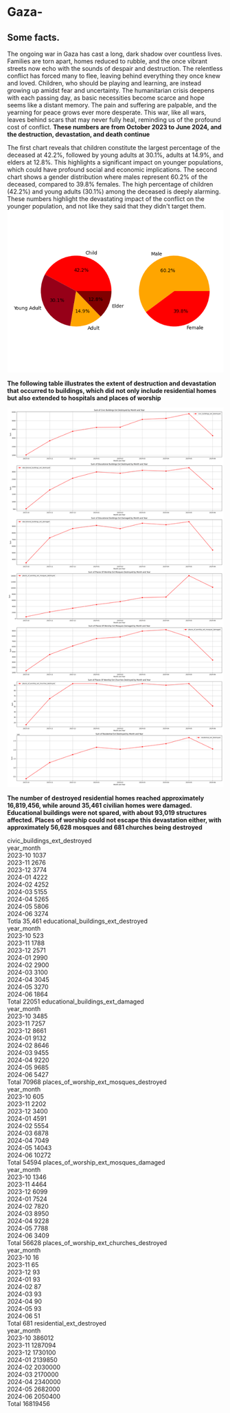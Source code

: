 # Gaza-

## Some facts.

The ongoing war in Gaza has cast a long, dark shadow over countless lives. Families are torn apart, homes reduced to rubble, and the once vibrant streets now echo with the sounds of despair and destruction. The relentless conflict has forced many to flee, leaving behind everything they once knew and loved. Children, who should be playing and learning, are instead growing up amidst fear and uncertainty. The humanitarian crisis deepens with each passing day, as basic necessities become scarce and hope seems like a distant memory. The pain and suffering are palpable, and the yearning for peace grows ever more desperate. This war, like all wars, leaves behind scars that may never fully heal, reminding us of the profound cost of conflict.
**These numbers are from October 2023 to June 2024, and the destruction, devastation, and death continue**

The first chart reveals that children constitute the largest percentage of the deceased at 42.2%, followed by young adults at 30.1%, adults at 14.9%, and elders at 12.8%. This highlights a significant impact on younger populations, which could have profound social and economic implications. The second chart shows a gender distribution where males represent 60.2% of the deceased, compared to 39.8% females.
The high percentage of children (42.2%) and young adults (30.1%) among the deceased is deeply alarming. These numbers highlight the devastating impact of the conflict on the younger population, and not like they said that they didn't target them.
![](pie_chart.png)

**The following table illustrates the extent of destruction and devastation that occurred to buildings, which did not only include residential homes but also extended to hospitals and places of worship**

![](infrastructure_damaged.png)

**The number of destroyed residential homes reached approximately 16,819,456, while around 35,461 civilian homes were damaged. Educational buildings were not spared, with about 93,019 structures affected. Places of worship could not escape this devastation either, with approximately 56,628 mosques and 681 churches being destroyed**

civic_buildings_ext_destroyed  \
year_month                                  
2023-10                              1037   
2023-11                              2676   
2023-12                              3774   
2024-01                              4222   
2024-02                              4252   
2024-03                              5155   
2024-04                              5265   
2024-05                              5806   
2024-06                              3274   
Totla                                35,461
            educational_buildings_ext_destroyed  \
year_month                                        
2023-10                                     523   
2023-11                                    1788   
2023-12                                    2571   
2024-01                                    2990   
2024-02                                    2900   
2024-03                                    3100   
2024-04                                    3045   
2024-05                                    3270   
2024-06                                    1864   
Total                                      22051
            educational_buildings_ext_damaged  \
year_month                                      
2023-10                                  3485   
2023-11                                  7257   
2023-12                                  8661   
2024-01                                  9132   
2024-02                                  8646   
2024-03                                  9455   
2024-04                                  9220   
2024-05                                  9685   
2024-06                                  5427   
Total                                    70968
            places_of_worship_ext_mosques_destroyed  \
year_month                                            
2023-10                                         605   
2023-11                                        2202   
2023-12                                        3400   
2024-01                                        4591   
2024-02                                        5554   
2024-03                                        6878   
2024-04                                        7049   
2024-05                                       14043   
2024-06                                       10272   
Total                                         54594
            places_of_worship_ext_mosques_damaged  \
year_month                                          
2023-10                                      1346   
2023-11                                      4464   
2023-12                                      6099   
2024-01                                      7524   
2024-02                                      7820   
2024-03                                      8950   
2024-04                                      9228   
2024-05                                      7788   
2024-06                                      3409   
Total                                       56628
            places_of_worship_ext_churches_destroyed  \
year_month                                             
2023-10                                           16   
2023-11                                           65   
2023-12                                           93   
2024-01                                           93   
2024-02                                           87   
2024-03                                           93   
2024-04                                           90   
2024-05                                           93   
2024-06                                           51   
Total                                            681
            residential_ext_destroyed  
year_month                             
2023-10                        386012  
2023-11                       1287094  
2023-12                       1730100  
2024-01                       2139850  
2024-02                       2030000  
2024-03                       2170000  
2024-04                       2340000  
2024-05                       2682000  
2024-06                       2050400  
Total                         16819456
